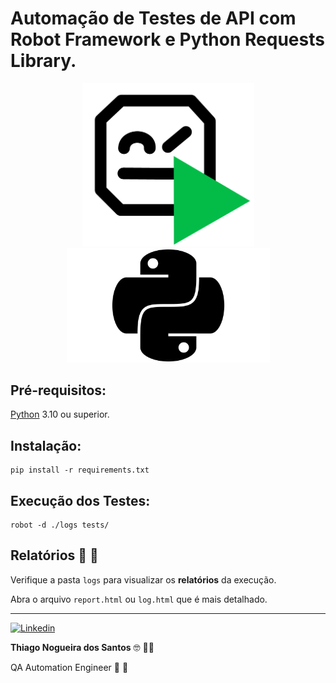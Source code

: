 # Automação de Testes de API com Robot Framework e Python Requests Library.

<p align="center">
    <img src=".github/images/robot.png" width="275px">
    <img src=".github/images/python.png" width="325px">
</p>

## Pré-requisitos:

[Python](https://www.python.org/downloads/) 3.10 ou superior.


## Instalação:

```
pip install -r requirements.txt
```

## Execução dos Testes:

```
robot -d ./logs tests/
``````

## Relatórios 📝 📄

Verifique a pasta `logs` para visualizar os <b>relatórios</b> da execução.

Abra o arquivo `report.html` ou `log.html` que é mais detalhado.

---

<a href="https://www.linkedin.com/in/thinogueiras"><img alt="Linkedin" src="https://img.shields.io/badge/-LinkedIn-blue?style=for-the-badge&logo=Linkedin&logoColor=white"></a>

<strong>Thiago Nogueira dos Santos</strong> 🤓 🫰🏽

QA Automation Engineer 🔎 🐞